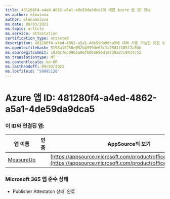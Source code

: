 ```yaml
---
title: 481280f4-a4ed-4862-a5a1-4de59da9dca5에 대한 Azure 앱 ID 정보
ms.author: elmalova
author: elenamalova
ms.date: 09/03/2021
ms.topic: article
ms.service: attestation
certification_type: attested
description: 481280f4-a4ed-4862-a5a1-4de59da9dca5에 대해 사용 가능한 모든 보안 및 규정 준수 정보입니다.
ms.openlocfilehash: 5198a15250e092b4959de63c1a7581f105f2a50b
ms.sourcegitcommit: cd30c7ec09b1a06fb0b5696d10739a27c8434c53
ms.translationtype: MT
ms.contentlocale: ko-KR
ms.lasthandoff: 09/03/2021
ms.locfileid: "58885128"
---
```

# <a name="azure-app-id-481280f4-a4ed-4862-a5a1-4de59da9dca5"></a>Azure 앱 ID: 481280f4-a4ed-4862-a5a1-4de59da9dca5


### <a name="apps-associated-with-this-id"></a>이 ID와 연결된 앱:
| **앱 이름** | **인증** | **AppSource의 보기** |
|--------------|---------------|-----------------------|
| [MeasureUp](https://docs.microsoft.com/microsoft-365-app-certification/forward/WA200003111) |  | [https://appsource.microsoft.com/product/office/WA200003111](https://appsource.microsoft.com/product/office/WA200003111) |

### <a name="microsoft-365-app-compliance-status"></a>Microsoft 365 앱 준수 상태
- Publisher Attestaton 상태: 완료
